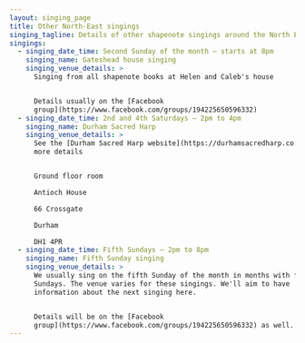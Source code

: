 ```yaml
---
layout: singing_page
title: Other North-East singings
singing_tagline: Details of other shapenote singings around the North East
singings:
  - singing_date_time: Second Sunday of the month – starts at 8pm
    singing_name: Gateshead house singing
    singing_venue_details: >
      Singing from all shapenote books at Helen and Caleb's house


      Details usually on the [Facebook
      group](https://www.facebook.com/groups/194225650596332)
  - singing_date_time: 2nd and 4th Saturdays – 2pm to 4pm
    singing_name: Durham Sacred Harp
    singing_venue_details: >
      See the [Durham Sacred Harp website](https://durhamsacredharp.co.uk) for
      more details


      Ground floor room

      Antioch House

      66 Crossgate

      Durham

      DH1 4PR
  - singing_date_time: Fifth Sundays – 2pm to 8pm
    singing_name: Fifth Sunday singing
    singing_venue_details: >
      We usually sing on the fifth Sunday of the month in months with five
      Sundays. The venue varies for these singings. We'll aim to have
      information about the next singing here.


      Details will be on the [Facebook
      group](https://www.facebook.com/groups/194225650596332) as well.
---
```


